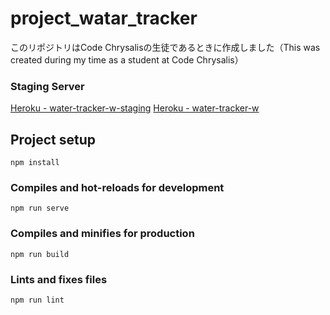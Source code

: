 # project_watar_tracker

このリポジトリはCode Chrysalisの生徒であるときに作成しました（This was created during my time as a student at Code Chrysalis）

### Staging Server
[Heroku - water-tracker-w-staging](https://water-tracker-w-staging.herokuapp.com/)
[Heroku - water-tracker-w](https://water-tracker-w.herokuapp.com/)

## Project setup
```
npm install
```

### Compiles and hot-reloads for development
```
npm run serve
```

### Compiles and minifies for production
```
npm run build
```

### Lints and fixes files
```
npm run lint
```